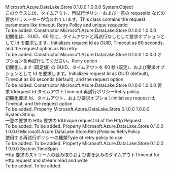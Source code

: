 <Type Name="RequestOptions" FullName="Microsoft.Azure.DataLake.Store.RequestOptions">
  <TypeSignature Language="C#" Value="public class RequestOptions" />
  <TypeSignature Language="ILAsm" Value=".class public auto ansi beforefieldinit RequestOptions extends System.Object" />
  <TypeSignature Language="DocId" Value="T:Microsoft.Azure.DataLake.Store.RequestOptions" />
  <TypeSignature Language="VB.NET" Value="Public Class RequestOptions" />
  <TypeSignature Language="F#" Value="type RequestOptions = class" />
  <AssemblyInfo>
    <AssemblyName>Microsoft.Azure.DataLake.Store</AssemblyName>
    <AssemblyVersion>0.1.0.0</AssemblyVersion>
    <AssemblyVersion>1.0.0.0</AssemblyVersion>
  </AssemblyInfo>
  <Base>
    <BaseTypeName>System.Object</BaseTypeName>
  </Base>
  <Interfaces />
  <Docs>
    <summary>
            <span data-ttu-id="2d206-101">このクラスには、タイムアウト、再試行ポリシーおよび一意の requestId などの要求パラメーターが含まれています。</span><span class="sxs-lookup"><span data-stu-id="2d206-101">This class contains the request parameters like timeout, Retry Policy and unique requestId</span></span>
            </summary>
    <remarks>To be added.</remarks>
  </Docs>
  <Members>
    <Member MemberName=".ctor">
      <MemberSignature Language="C#" Value="public RequestOptions ();" />
      <MemberSignature Language="ILAsm" Value=".method public hidebysig specialname rtspecialname instance void .ctor() cil managed" />
      <MemberSignature Language="DocId" Value="M:Microsoft.Azure.DataLake.Store.RequestOptions.#ctor" />
      <MemberSignature Language="VB.NET" Value="Public Sub New ()" />
      <MemberType>Constructor</MemberType>
      <AssemblyInfo>
        <AssemblyName>Microsoft.Azure.DataLake.Store</AssemblyName>
        <AssemblyVersion>0.1.0.0</AssemblyVersion>
        <AssemblyVersion>1.0.0.0</AssemblyVersion>
      </AssemblyInfo>
      <Parameters />
      <Docs>
        <summary>
            <span data-ttu-id="2d206-102">初期化は、GUID、60 秒に、タイムアウトと再試行なしとして要求オプションとして Id を要求します。</span><span class="sxs-lookup"><span data-stu-id="2d206-102">Initializes request Id as GUID, Timeout as 60 seconds, and the request option as No retry</span></span>
            </summary>
        <remarks>To be added.</remarks>
      </Docs>
    </Member>
    <Member MemberName=".ctor">
      <MemberSignature Language="C#" Value="public RequestOptions (Microsoft.Azure.DataLake.Store.RetryPolicies.RetryPolicy rp);" />
      <MemberSignature Language="ILAsm" Value=".method public hidebysig specialname rtspecialname instance void .ctor(class Microsoft.Azure.DataLake.Store.RetryPolicies.RetryPolicy rp) cil managed" />
      <MemberSignature Language="DocId" Value="M:Microsoft.Azure.DataLake.Store.RequestOptions.#ctor(Microsoft.Azure.DataLake.Store.RetryPolicies.RetryPolicy)" />
      <MemberSignature Language="VB.NET" Value="Public Sub New (rp As RetryPolicy)" />
      <MemberSignature Language="F#" Value="new Microsoft.Azure.DataLake.Store.RequestOptions : Microsoft.Azure.DataLake.Store.RetryPolicies.RetryPolicy -&gt; Microsoft.Azure.DataLake.Store.RequestOptions" Usage="new Microsoft.Azure.DataLake.Store.RequestOptions rp" />
      <MemberType>Constructor</MemberType>
      <AssemblyInfo>
        <AssemblyName>Microsoft.Azure.DataLake.Store</AssemblyName>
        <AssemblyVersion>0.1.0.0</AssemblyVersion>
        <AssemblyVersion>1.0.0.0</AssemblyVersion>
      </AssemblyInfo>
      <Parameters>
        <Parameter Name="rp" Type="Microsoft.Azure.DataLake.Store.RetryPolicies.RetryPolicy" />
      </Parameters>
      <Docs>
        <param name="rp"><span data-ttu-id="2d206-103">オプションを再試行してください。</span><span class="sxs-lookup"><span data-stu-id="2d206-103">Retry option</span></span></param>
        <summary>
            <span data-ttu-id="2d206-104">初期化します (既定値) の GUID、タイムアウトを 60 秒 (既定)、および要求オプションとして Id を要求します。</span><span class="sxs-lookup"><span data-stu-id="2d206-104">Initializes request Id as GUID (default), Timeout as 60 seconds (default), and the request option</span></span>
            </summary>
        <remarks>To be added.</remarks>
      </Docs>
    </Member>
    <Member MemberName=".ctor">
      <MemberSignature Language="C#" Value="public RequestOptions (string requestId, TimeSpan timeOut, Microsoft.Azure.DataLake.Store.RetryPolicies.RetryPolicy rp);" />
      <MemberSignature Language="ILAsm" Value=".method public hidebysig specialname rtspecialname instance void .ctor(string requestId, valuetype System.TimeSpan timeOut, class Microsoft.Azure.DataLake.Store.RetryPolicies.RetryPolicy rp) cil managed" />
      <MemberSignature Language="DocId" Value="M:Microsoft.Azure.DataLake.Store.RequestOptions.#ctor(System.String,System.TimeSpan,Microsoft.Azure.DataLake.Store.RetryPolicies.RetryPolicy)" />
      <MemberSignature Language="VB.NET" Value="Public Sub New (requestId As String, timeOut As TimeSpan, rp As RetryPolicy)" />
      <MemberSignature Language="F#" Value="new Microsoft.Azure.DataLake.Store.RequestOptions : string * TimeSpan * Microsoft.Azure.DataLake.Store.RetryPolicies.RetryPolicy -&gt; Microsoft.Azure.DataLake.Store.RequestOptions" Usage="new Microsoft.Azure.DataLake.Store.RequestOptions (requestId, timeOut, rp)" />
      <MemberType>Constructor</MemberType>
      <AssemblyInfo>
        <AssemblyName>Microsoft.Azure.DataLake.Store</AssemblyName>
        <AssemblyVersion>0.1.0.0</AssemblyVersion>
        <AssemblyVersion>1.0.0.0</AssemblyVersion>
      </AssemblyInfo>
      <Parameters>
        <Parameter Name="requestId" Type="System.String" />
        <Parameter Name="timeOut" Type="System.TimeSpan" />
        <Parameter Name="rp" Type="Microsoft.Azure.DataLake.Store.RetryPolicies.RetryPolicy" />
      </Parameters>
      <Docs>
        <param name="requestId"><span data-ttu-id="2d206-105">要求 Id</span><span class="sxs-lookup"><span data-stu-id="2d206-105">request Id</span></span></param>
        <param name="timeOut"><span data-ttu-id="2d206-106">タイムアウト</span><span class="sxs-lookup"><span data-stu-id="2d206-106">Time out</span></span></param>
        <param name="rp"><span data-ttu-id="2d206-107">再試行ポリシー</span><span class="sxs-lookup"><span data-stu-id="2d206-107">Retry policy</span></span></param>
        <summary>
            <span data-ttu-id="2d206-108">初期化要求 Id、タイムアウト、および要求オプション</span><span class="sxs-lookup"><span data-stu-id="2d206-108">Initializes request Id, Timeout, and the request option</span></span>
            </summary>
        <remarks>To be added.</remarks>
      </Docs>
    </Member>
    <Member MemberName="RequestId">
      <MemberSignature Language="C#" Value="public string RequestId { get; set; }" />
      <MemberSignature Language="ILAsm" Value=".property instance string RequestId" />
      <MemberSignature Language="DocId" Value="P:Microsoft.Azure.DataLake.Store.RequestOptions.RequestId" />
      <MemberSignature Language="VB.NET" Value="Public Property RequestId As String" />
      <MemberSignature Language="F#" Value="member this.RequestId : string with get, set" Usage="Microsoft.Azure.DataLake.Store.RequestOptions.RequestId" />
      <MemberType>Property</MemberType>
      <AssemblyInfo>
        <AssemblyName>Microsoft.Azure.DataLake.Store</AssemblyName>
        <AssemblyVersion>0.1.0.0</AssemblyVersion>
        <AssemblyVersion>1.0.0.0</AssemblyVersion>
      </AssemblyInfo>
      <ReturnValue>
        <ReturnType>System.String</ReturnType>
      </ReturnValue>
      <Docs>
        <summary>
            <span data-ttu-id="2d206-109">一意の要求の Http 要求の Id</span><span class="sxs-lookup"><span data-stu-id="2d206-109">Unique request Id of the Http Request</span></span>
            </summary>
        <value>To be added.</value>
        <remarks>To be added.</remarks>
      </Docs>
    </Member>
    <Member MemberName="RetryOption">
      <MemberSignature Language="C#" Value="public Microsoft.Azure.DataLake.Store.RetryPolicies.RetryPolicy RetryOption { get; }" />
      <MemberSignature Language="ILAsm" Value=".property instance class Microsoft.Azure.DataLake.Store.RetryPolicies.RetryPolicy RetryOption" />
      <MemberSignature Language="DocId" Value="P:Microsoft.Azure.DataLake.Store.RequestOptions.RetryOption" />
      <MemberSignature Language="VB.NET" Value="Public ReadOnly Property RetryOption As RetryPolicy" />
      <MemberSignature Language="F#" Value="member this.RetryOption : Microsoft.Azure.DataLake.Store.RetryPolicies.RetryPolicy" Usage="Microsoft.Azure.DataLake.Store.RequestOptions.RetryOption" />
      <MemberType>Property</MemberType>
      <AssemblyInfo>
        <AssemblyName>Microsoft.Azure.DataLake.Store</AssemblyName>
        <AssemblyVersion>0.1.0.0</AssemblyVersion>
        <AssemblyVersion>1.0.0.0</AssemblyVersion>
      </AssemblyInfo>
      <ReturnValue>
        <ReturnType>Microsoft.Azure.DataLake.Store.RetryPolicies.RetryPolicy</ReturnType>
      </ReturnValue>
      <Docs>
        <summary>
            <span data-ttu-id="2d206-110">使用する再試行ポリシーの種類</span><span class="sxs-lookup"><span data-stu-id="2d206-110">Type of retry policy to use</span></span>
            </summary>
        <value>To be added.</value>
        <remarks>To be added.</remarks>
      </Docs>
    </Member>
    <Member MemberName="TimeOut">
      <MemberSignature Language="C#" Value="public TimeSpan TimeOut { get; set; }" />
      <MemberSignature Language="ILAsm" Value=".property instance valuetype System.TimeSpan TimeOut" />
      <MemberSignature Language="DocId" Value="P:Microsoft.Azure.DataLake.Store.RequestOptions.TimeOut" />
      <MemberSignature Language="VB.NET" Value="Public Property TimeOut As TimeSpan" />
      <MemberSignature Language="F#" Value="member this.TimeOut : TimeSpan with get, set" Usage="Microsoft.Azure.DataLake.Store.RequestOptions.TimeOut" />
      <MemberType>Property</MemberType>
      <AssemblyInfo>
        <AssemblyName>Microsoft.Azure.DataLake.Store</AssemblyName>
        <AssemblyVersion>0.1.0.0</AssemblyVersion>
        <AssemblyVersion>1.0.0.0</AssemblyVersion>
      </AssemblyInfo>
      <ReturnValue>
        <ReturnType>System.TimeSpan</ReturnType>
      </ReturnValue>
      <Docs>
        <summary>
            <span data-ttu-id="2d206-111">Http 要求のストリームの読み取りおよび書き込みのタイムアウト</span><span class="sxs-lookup"><span data-stu-id="2d206-111">Timeout for Http request and stream read and write</span></span>
            </summary>
        <value>To be added.</value>
        <remarks>To be added.</remarks>
      </Docs>
    </Member>
  </Members>
</Type>